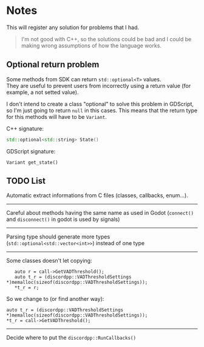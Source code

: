 # Notes
This will register any solution for problems that I had.  

> I'm not good with C++, so the solutions could be bad and I could be making wrong assumptions of how the language works.  

## Optional return problem
Some methods from SDK can return `std::optional<T>` values.  
They are useful to prevent users from incorrectly using a return value (for example, a not setted value).  

I don't intend to create a class "optional" to solve this problem in GDScript, so I'm just going to return `null` in this cases. This means that the return type for this methods will have to be `Variant`.  

C++ signature:  
```C++
std::optional<std::string> State()
```

GDScript signature:  
```GDScript
Variant get_state()
```

## TODO List
Automatic extract informations from C files (classes, callbacks, enum...).  

---

Careful about methods having the same name as used in Godot (`connect()` and `disconnect()` in godot is used by signals)  

---

Parsing type should generate more types (`std::optional<std::vector<int>>`) instead of one type

---

Some classes doesn't let copying:  
```
   auto r = call->GetVADThreshold();
   auto t_r = (discordpp::VADThresholdSettings *)memalloc(sizeof(discordpp::VADThresholdSettings));
   *t_r = r;
   ```

So we change to (or find another way):
```
auto t_r = (discordpp::VADThresholdSettings *)memalloc(sizeof(discordpp::VADThresholdSettings));
*t_r = call->GetVADThreshold();
```

---

Decide where to put the `discordpp::RunCallbacks()`